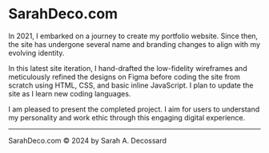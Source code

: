 # SarahDeco.com

In 2021, I embarked on a journey to create my portfolio website. Since then, the site has undergone several name and branding changes to align with my evolving identity.

In this latest site iteration, I hand-drafted the low-fidelity wireframes and meticulously refined the designs on Figma before coding the site from scratch using HTML, CSS, and basic inline JavaScript. I plan to update the site as I learn new coding languages.

I am pleased to present the completed project. I aim for users to understand my personality and work ethic through this engaging digital experience.

---

SarahDeco.com © 2024 by Sarah A. Decossard
